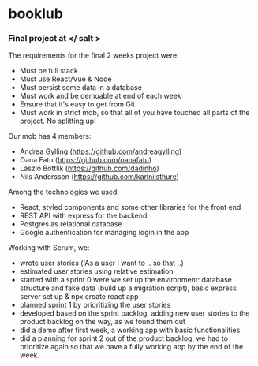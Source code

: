 # booklub

### Final project at </ salt >

The requirements for the final 2 weeks project were:

- Must be full stack
- Must use React/Vue & Node
- Must persist some data in a database
- Must work and be demoable at end of each week
- Ensure that it's easy to get from Git
- Must work in strict mob, so that all of you have touched all parts of the project. No splitting up!

Our mob has 4 members:
- Andrea Gylling (https://github.com/andreagylling)
- Oana Fatu (https://github.com/oanafatu)
- László Bottlik (https://github.com/dadinho)
- Nils Andersson (https://github.com/karlnilsthure)

Among the technologies we used:
- React, styled components and some other libraries for the front end
- REST API with express for the backend 
- Postgres as relational database
- Google authentication for managing login in the app

Working with Scrum, we: 
- wrote user stories ('As a user I want to .. so that ..)
- estimated user stories using relative estimation
- started with a sprint 0 were we set up the environment: database structure and fake data (build up a migration script), basic express server set up & npx create react app
- planned sprint 1 by prioritizing the user stories
- developed based on the sprint backlog, adding new user stories to the product backlog on the way, as we found them out
- did a demo after first week, a working app with basic functionalities
- did a planning for sprint 2 out of the product backlog, we had to prioritize again so that we have a fully working app by the end of the week.


